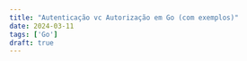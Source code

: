 ```yaml
---
title: "Autenticação vc Autorização em Go (com exemplos)"
date: 2024-03-11
tags: ['Go']
draft: true
---
```


